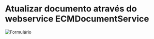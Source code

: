 # Atualizar documento através do webservice ECMDocumentService

![Formulário](https://github.com/sergiomachadosilva/fluig-utils/blob/master/projetos/formulario.png)

